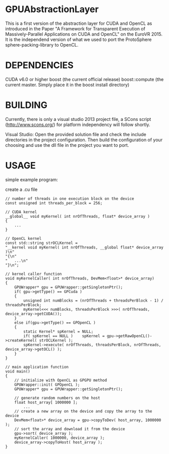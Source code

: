# GPUAbstractionLayer

This is a first version of the abstraction layer for CUDA and OpenCL as introduced in the Paper "A Framework for Transparent Execution of Massively-Parallel Applications on CUDA and OpenCL" on the EuroVR 2015.
It is the independend version of what we used to port the ProtoSphere sphere-packing-library to OpenCL.

# DEPENDENCIES
CUDA v6.0 or higher
boost (the current official release)
boost::compute (the current master. Simply place it in the boost install directory)

# BUILDING
Currently, there is only a visual studio 2013 project file, a SCons script (http://www.scons.org/) for platform independency will follow shortly.

Visual Studio:
Open the provided solution file and check the include directories in the project configuration. Then build the configuration of your choosing and use the dll file in the project you want to port.

# USAGE
simple example program:

create a .cu file

```
// number of threads in one execution block on the device
const unsigned int threads_per_block = 256;

// CUDA kernel
__global__ void myKernel( int nrOfThreads, float* device_array )
{
    ...
}

// OpenCL kernel
const std::string strOCLKernel = 
"__kernel void myKernel( int nrOfThreads, __global float* device_array )\n"
"{\n"
"   ...\n" 
"}\n";

// kernel caller function
void myKernelCaller( int nrOfThreads, DevMem<float>* device_array)
{
    GPUWrapper* gpu = GPUWrapper::getSingletonPtr();
    if( gpu->getType() == GPCuda )
    {
        unsigned int numBlocks = (nrOfThreads + threadsPerBlock - 1) / threadsPerBlock;
        myKernel<<< numBlocks, threadsPerBlock >>>( nrOfThreads, device_array->getCUDA());
    }
    else if(gpu->getType() == GPOpenCL )
    {
        static Kernel* spKernel = NULL;
        if( spKernel == NULL )	  spKernel = gpu->getRawOpenCL()->createKernel( strOCLKernel );
        spKernel->execute( nrOfThreads, threadsPerBlock, nrOfThreads, device_array->getOCL() );
    }
}

// main application function
void main()
{
    // initialize with OpenCL as GPGPU method
    GPUWrapper::init( GPOpenCL );
    GPUWrapper* gpu = GPUWrapper::getSingletonPtr();

    // generate random numbers on the host
    float host_array[ 1000000 ];
    	...
    // create a new array on the device and copy the array to the device
    DevMem<float>* device_array = gpu->copyToDev( host_array, 1000000 );
    // sort the array and download it from the device
    gpu->sort( device_array );
    myKernelCaller( 1000000, device_array );
    device_array->copyToHost( host_array );
}
```
